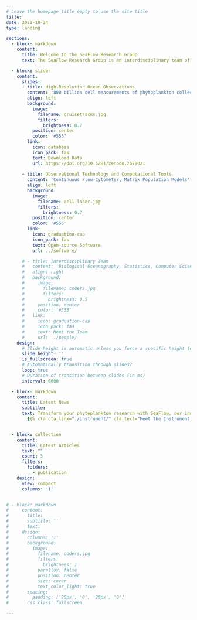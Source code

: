 ```yaml
---
# Leave the homepage title empty to use the site title
title:
date: 2022-10-24
type: landing

sections:
  - block: markdown
    content:
      title: Welcome to the SeaFlow Research Group
      text: The SeaFlow Research Group is an interdisciplinary team of scientists dedicated to understanding the role of phytoplankton in a changing planet. phytoplankton are the invisible engines of our oceans, driving the biological carbon pump that helps regulate Earth's climate. As our planet faces unprecedented climate change, understanding how these microscopic photosynthetic organisms respond to and influence environmental shifts has become increasingly critical. Our research focuses on developing innovative observational technologies and advanced computational approaches to transform our understanding of how phytoplankton drive and respond to environmental changes. We are committed to open science and reproducible research, and we welcome collaboration with other researchers and organizations.

  - block: slider
    content:
      slides:
      - title: High-Resolution Ocean Observations
        content: '800 billion cell measurements of phytoplankton collected across a distance equivalent to six global circumnavigations.'
        align: left
        background:
          image:
            filename: cruisetracks.jpg
            filters:
              brightness: 0.7
          position: center
          color: '#555'
        link:
          icon: database
          icon_pack: fas
          text: Download Data
          url: https://doi.org/10.5281/zenodo.2678021
          
      - title: Observational Technology and Computational Tools
        content: 'Continuous Flow-Cytometer, Matrix Population Models'
        align: left
        background:
          image:
            filename: cell-laser.jpg
            filters:
              brightness: 0.7
          position: center
          color: '#555'
        link:
          icon: graduation-cap
          icon_pack: fas
          text: Open-source Software
          url: ../software/

      # - title: Interdisciplinary Team
      #   content: 'Biological Oceanography, Statistics, Computer Science, Engineering'
      #   align: right
      #   background:
      #     image:
      #       filename: coders.jpg
      #       filters:
      #         brightness: 0.5
      #     position: center
      #     color: '#333'
      #   link:
      #     icon: graduation-cap
      #     icon_pack: fas
      #     text: Meet the Team
      #     url: ../people/
    design:
      # Slide height is automatic unless you force a specific height (e.g. '400px')
      slide_height: ''
      is_fullscreen: true
      # Automatically transition through slides?
      loop: true
      # Duration of transition between slides (in ms)
      interval: 6000

  - block: markdown
    content:
      title: Latest News
      subtitle:
      text: Transform your phytoplankton research with SeaFlow, our innovative flow cytometer that operates continuously underway. Own a SeaFlow or rent it for your upcoming research expeditions - [contact us](mailto:ribalet@uw.edu) to discuss your research needs and become a part of the SeaFlow community.
        {{% cta cta_link="./instrument/" cta_text="Meet the Instrument →" %}}


  - block: collection
    content:
      title: Latest Articles
      text: ""
      count: 3
      filters:
        folders:
          - publication
    design:
      view: compact
      columns: '1'


# - block: markdown
#     content:
#       title:
#       subtitle: ''
#       text:
#     design:
#       columns: '1'
#       background:
#         image: 
#           filename: coders.jpg
#           filters:
#             brightness: 1
#           parallax: false
#           position: center
#           size: cover
#           text_color_light: true
#       spacing:
#         padding: ['20px', '0', '20px', '0']
#       css_class: fullscreen

---
```

